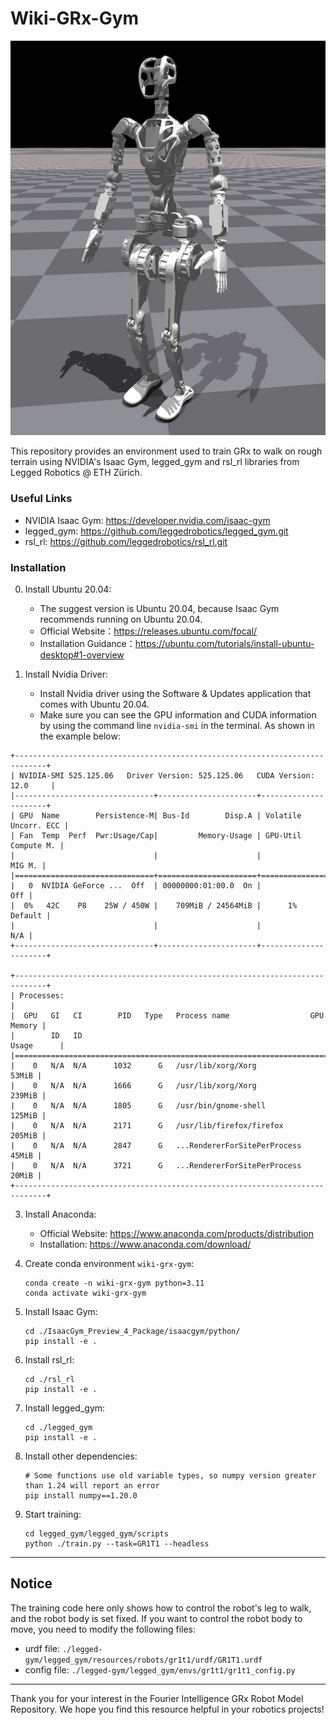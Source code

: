 # Wiki-GRx-Gym

![](./pictures/11.png)

This repository provides an environment used to train GRx to walk on rough terrain using NVIDIA's Isaac Gym, legged_gym and rsl_rl libraries from Legged Robotics @ ETH Zürich.

### Useful Links

* NVIDIA Isaac Gym: https://developer.nvidia.com/isaac-gym
* legged_gym: https://github.com/leggedrobotics/legged_gym.git
* rsl_rl: https://github.com/leggedrobotics/rsl_rl.git

### Installation

0. Install Ubuntu 20.04:
    - The suggest version is Ubuntu 20.04, because Isaac Gym recommends running on Ubuntu 20.04.
    - Official Website：https://releases.ubuntu.com/focal/
    - Installation Guidance：https://ubuntu.com/tutorials/install-ubuntu-desktop#1-overview

1. Install Nvidia Driver:
    - Install Nvidia driver using the Software & Updates application that comes with Ubuntu 20.04.
    - Make sure you can see the GPU information and CUDA information by using the command line `nvidia-smi` in the terminal. As shown in the example below:

```
+-----------------------------------------------------------------------------+
| NVIDIA-SMI 525.125.06   Driver Version: 525.125.06   CUDA Version: 12.0     |
|-------------------------------+----------------------+----------------------+
| GPU  Name        Persistence-M| Bus-Id        Disp.A | Volatile Uncorr. ECC |
| Fan  Temp  Perf  Pwr:Usage/Cap|         Memory-Usage | GPU-Util  Compute M. |
|                               |                      |               MIG M. |
|===============================+======================+======================|
|   0  NVIDIA GeForce ...  Off  | 00000000:01:00.0  On |                  Off |
|  0%   42C    P8    25W / 450W |    709MiB / 24564MiB |      1%      Default |
|                               |                      |                  N/A |
+-------------------------------+----------------------+----------------------+
                                                                      
+-----------------------------------------------------------------------------+
| Processes:                                                                  |
|  GPU   GI   CI        PID   Type   Process name                  GPU Memory |
|        ID   ID                                                   Usage      |
|=============================================================================|
|    0   N/A  N/A      1032      G   /usr/lib/xorg/Xorg                 53MiB |
|    0   N/A  N/A      1666      G   /usr/lib/xorg/Xorg                239MiB |
|    0   N/A  N/A      1805      G   /usr/bin/gnome-shell              125MiB |
|    0   N/A  N/A      2171      G   /usr/lib/firefox/firefox          205MiB |
|    0   N/A  N/A      2847      G   ...RendererForSitePerProcess       45MiB |
|    0   N/A  N/A      3721      G   ...RendererForSitePerProcess       20MiB |
+-----------------------------------------------------------------------------+
```

3. Install Anaconda:
    - Official Website: https://www.anaconda.com/products/distribution
    - Installation: https://www.anaconda.com/download/

4. Create conda environment `wiki-grx-gym`:
    ```
    conda create -n wiki-grx-gym python=3.11
    conda activate wiki-grx-gym
    ```

5. Install Isaac Gym:
    ```
    cd ./IsaacGym_Preview_4_Package/isaacgym/python/
    pip install -e .
    ```

6. Install rsl_rl:
    ```
    cd ./rsl_rl
    pip install -e .
    ```

7. Install legged_gym:
    ```
    cd ./legged_gym
    pip install -e .
    ```

8. Install other dependencies:
    ```
   # Some functions use old variable types, so numpy version greater than 1.24 will report an error
    pip install numpy==1.20.0
    ```

9. Start training:
    ```
    cd legged_gym/legged_gym/scripts
    python ./train.py --task=GR1T1 --headless
    ```

---

## Notice

The training code here only shows how to control the robot's leg to walk, and the robot body is set fixed.
If you want to control the robot body to move, you need to modify the following files:

- urdf file: `./legged-gym/legged_gym/resources/robots/gr1t1/urdf/GR1T1.urdf`
- config file: `./legged-gym/legged_gym/envs/gr1t1/gr1t1_config.py`

---

Thank you for your interest in the Fourier Intelligence GRx Robot Model Repository.
We hope you find this resource helpful in your robotics projects!